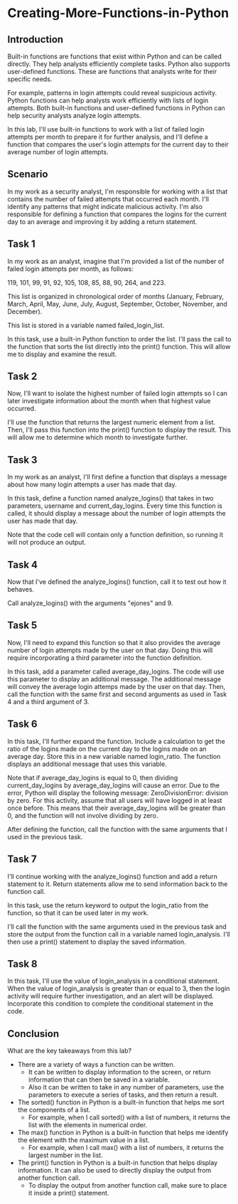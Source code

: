 # Creating-More-Functions-in-Python

<h2>Introduction</h2>

Built-in functions are functions that exist within Python and can be called directly. They help analysts efficiently complete tasks. Python also supports user-defined functions. These are functions that analysts write for their specific needs.

For example, patterns in login attempts could reveal suspicious activity. Python functions can help analysts work efficiently with lists of login attempts. Both built-in functions and user-defined functions in Python can help security analysts analyze login attempts.

In this lab, I'll use built-in functions to work with a list of failed login attempts per month to prepare it for further analysis, and I'll define a function that compares the user's login attempts for the current day to their average number of login attempts.

<h2>Scenario</h2>

In my work as a security analyst, I'm responsible for working with a list that contains the number of failed attempts that occurred each month. I'll identify any patterns that might indicate malicious activity. I'm also responsible for defining a function that compares the logins for the current day to an average and improving it by adding a return statement.

<h2>Task 1</h2>

In my work as an analyst, imagine that I'm provided a list of the number of failed login attempts per month, as follows:

119, 101, 99, 91, 92, 105, 108, 85, 88, 90, 264, and 223.

This list is organized in chronological order of months (January, February, March, April, May, June, July, August, September, October, November, and December).

This list is stored in a variable named failed_login_list.

In this task, use a built-in Python function to order the list. I'll pass the call to the function that sorts the list directly into the print() function. This will allow me to display and examine the result.

<h2>Task 2</h2>

Now, I'll want to isolate the highest number of failed login attempts so I can later investigate information about the month when that highest value occurred.

I'll use the function that returns the largest numeric element from a list. Then, I'll pass this function into the print() function to display the result. This will allow me to determine which month to investigate further.

<h2>Task 3</h2>

In my work as an analyst, I'll first define a function that displays a message about how many login attempts a user has made that day.

In this task, define a function named analyze_logins() that takes in two parameters, username and current_day_logins. Every time this function is called, it should display a message about the number of login attempts the user has made that day.

Note that the code cell will contain only a function definition, so running it will not produce an output.

<h2>Task 4</h2>

Now that I've defined the analyze_logins() function, call it to test out how it behaves.

Call analyze_logins() with the arguments "ejones" and 9.

<h2>Task 5</h2>

Now, I'll need to expand this function so that it also provides the average number of login attempts made by the user on that day. Doing this will require incorporating a third parameter into the function definition.

In this task, add a parameter called average_day_logins. The code will use this parameter to display an additional message. The additional message will convey the average login attemps made by the user on that day. Then, call the function with the same first and second arguments as used in Task 4 and a third argument of 3.

<h2>Task 6</h2>

In this task, I'll further expand the function. Include a calculation to get the ratio of the logins made on the current day to the logins made on an average day. Store this in a new variable named login_ratio. The function displays an additional message that uses this variable.

Note that if average_day_logins is equal to 0, then dividing current_day_logins by average_day_logins will cause an error. Due to the error, Python will display the following message: ZeroDivisionError: division by zero. For this activity, assume that all users will have logged in at least once before. This means that their average_day_logins will be greater than 0, and the function will not involve dividing by zero.

After defining the function, call the function with the same arguments that I used in the previous task.

<h2>Task 7</h2>

I'll continue working with the analyze_logins() function and add a return statement to it. Return statements allow me to send information back to the function call.

In this task, use the return keyword to output the login_ratio from the function, so that it can be used later in my work.

I'll call the function with the same arguments used in the previous task and store the output from the function call in a variable named login_analysis. I'll then use a print() statement to display the saved information.

<h2>Task 8</h2>

In this task, I'll use the value of login_analysis in a conditional statement. When the value of login_analysis is greater than or equal to 3, then the login activity will require further investigation, and an alert will be displayed. Incorporate this condition to complete the conditional statement in the code.

<h2>Conclusion</h2>

What are the key takeaways from this lab?

- There are a variety of ways a function can be written.
  - It can be written to display information to the screen, or return information that can then be saved in a variable.
  - Also it can be written to take in any number of parameters, use the parameters to execute a series of tasks, and then return a result.
- The sorted() function in Python is a built-in function that helps me sort the components of a list.
  - For example, when I call sorted() with a list of numbers, it returns the list with the elements in numerical order.
- The max() function in Python is a built-in function that helps me identify the element with the maximum value in a list.
  - For example, when I call max() with a list of numbers, it returns the largest number in the list.
- The print() function in Python is a built-in function that helps display information. It can also be used to directly display the output from another function call.
  - To display the output from another function call, make sure to place it inside a print() statement.

